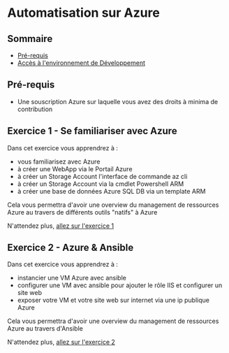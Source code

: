 # Automatisation sur Azure
## Sommaire
- [Pré-requis](#pré-requis)
- [Accès à l'environnement de Développement](#accès-à-lenvironnement-de-développement)

## Pré-requis

- Une souscription Azure sur laquelle vous avez des droits à minima de contribution

## Exercice 1 - Se familiariser avec Azure

Dans cet exercice vous apprendrez à :
 - vous familiarisez avec Azure
 - à créer une WebApp via le Portail Azure
 - à créer un Storage Account l'interface de commande az cli
 - à créer un Storage Account via la cmdlet Powershell ARM
 - à créer une base de données Azure SQL DB via un template ARM

Cela vous permettra d'avoir une overview du management de ressources Azure au travers de différents outils "natifs" à Azure

N'attendez plus, [allez sur l'exercice 1](./Exercice1/)

## Exercice 2 - Azure & Ansible

Dans cet exercice vous apprendrez à :
 - instancier une VM Azure avec ansible
 - configurer une VM avec ansible pour ajouter le rôle IIS et configurer un site web
 - exposer votre VM et votre site web sur internet via une ip publique Azure

Cela vous permettra d'avoir une overview du management de ressources Azure au travers d'Ansible

N'attendez plus, [allez sur l'exercice 2](./Exercice2/)
